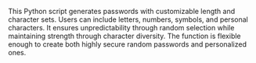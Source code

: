 This Python script generates passwords with customizable length and character sets. Users can include letters, numbers, symbols, and personal characters. It ensures unpredictability through random selection while maintaining strength through character diversity. The function is flexible enough to create both highly secure random passwords and personalized ones.
